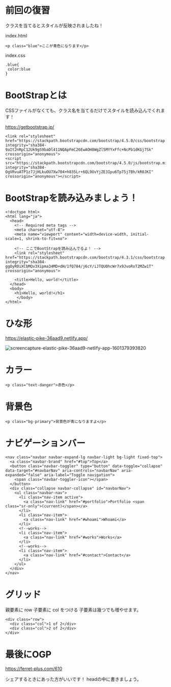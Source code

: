 # 前回の復習

クラスを当てるとスタイルが反映されましたね！

index.html
```
<p class="blue">ここが青色になります</p>
```

index.css
```
.blue{
 color:blue
}
```

# BootStrapとは  

CSSファイルがなくても、クラス名を当てるだけでスタイルを読み込んでくれます！

https://getbootstrap.jp/  

```
<link rel="stylesheet" href="https://stackpath.bootstrapcdn.com/bootstrap/4.5.0/css/bootstrap.min.css" integrity="sha384-9aIt2nRpC12Uk9gS9baDl411NQApFmC26EwAOH8WgZl5MYYxFfc+NcPb1dKGj7Sk" crossorigin="anonymous">
<script src="https://stackpath.bootstrapcdn.com/bootstrap/4.5.0/js/bootstrap.min.js" integrity="sha384-OgVRvuATP1z7JjHLkuOU7Xw704+h835Lr+6QL9UvYjZE3Ipu6Tp75j7Bh/kR0JKI" crossorigin="anonymous"></script>  
```  

# BootStrapを読み込みましょう！  

```
<!doctype html>
<html lang="ja">
  <head>
    <!-- Required meta tags -->
    <meta charset="utf-8">
    <meta name="viewport" content="width=device-width, initial-scale=1, shrink-to-fit=no">

    <!-- ここでBootStrapを読み込んでるよ！ -->
    <link rel="stylesheet" href="https://stackpath.bootstrapcdn.com/bootstrap/4.3.1/css/bootstrap.min.css" integrity="sha384-ggOyR0iXCbMQv3Xipma34MD+dH/1fQ784/j6cY/iJTQUOhcWr7x9JvoRxT2MZw1T" crossorigin="anonymous">

    <title>Hello, world!</title>
  </head>
  <body>
    <h1>Hello, world!</h1>
     </body>
</html>  
```  

# ひな形
https://elastic-pike-36aad9.netlify.app/

![screencapture-elastic-pike-36aad9-netlify-app-1601379393820](https://user-images.githubusercontent.com/56716847/94553836-0fe4cb80-0294-11eb-811c-a773b2d3bdfd.png)



# カラー  

```
<p class="text-danger">赤色</p>
```  

# 背景色

```
<p class="bg-primary">背景色が青になりますよ</p>
```  

# ナビゲーションバー

```
<nav class="navbar navbar-expand-lg navbar-light bg-light fixed-top">
  <a class="navbar-brand" href="#top">Top</a>
  <button class="navbar-toggler" type="button" data-toggle="collapse" data-target="#navbarNav" aria-controls="navbarNav" aria-expanded="false" aria-label="Toggle navigation">
    <span class="navbar-toggler-icon"></span>
  </button>
  <div class="collapse navbar-collapse" id="navbarNav">
    <ul class="navbar-nav">
      <li class="nav-item active">
        <a class="nav-link" href="#portfolio">Portfolio <span class="sr-only">(current)</span></a>
      </li>
      <li class="nav-item">
        <a class="nav-link" href="#whoami">Whoami</a>
      </li>
      <!--works-->
      <li class="nav-item">
        <a class="nav-link" href="#works">Works</a>
      </li>
      <!--works-->
      <li class="nav-item">
        <a class="nav-link" href="#contact">Contact</a>
      </li>
    </ul>
  </div>
</nav>
```

# グリッド
親要素に row
子要素に col
をつける
子要素は幾つでも増やせます。

```
<div class="row">
  <div class="col">1 of 2</div>
  <div class="col">2 of 2</div>
</div>
``` 


# 最後にOGP

https://ferret-plus.com/610

シェアするときにあった方がいいです！
headの中に書きましょう。

